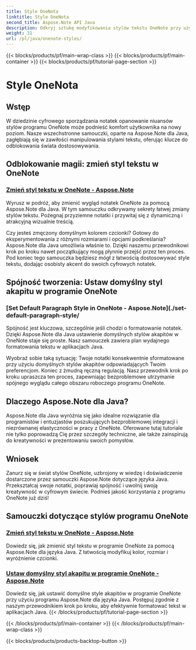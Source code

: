 ```yaml
---
title: Style OneNota
linktitle: Style OneNota
second_title: Aspose.Note API Java
description: Odkryj sztukę modyfikowania stylów tekstu OneNote przy użyciu Aspose.Note dla Java. Dowiedz się, jak zmieniać kolor, rozmiar i wyróżnianie czcionki, korzystając z naszych samouczków krok po kroku.
weight: 31
url: /pl/java/onenote-styles/
---
```


{{< blocks/products/pf/main-wrap-class >}}
{{< blocks/products/pf/main-container >}}
{{< blocks/products/pf/tutorial-page-section >}}

# Style OneNota


## Wstęp

W dziedzinie cyfrowego sporządzania notatek opanowanie niuansów stylów programu OneNote może podnieść komfort użytkownika na nowy poziom. Nasze wszechstronne samouczki, oparte na Aspose.Note dla Java, zagłębiają się w zawiłości manipulowania stylami tekstu, oferując klucze do odblokowania świata dostosowywania.

## Odblokowanie magii: zmień styl tekstu w OneNote
### [Zmień styl tekstu w OneNote - Aspose.Note](./change-text-style/)

Wyrusz w podróż, aby zmienić wygląd notatek OneNote za pomocą Aspose.Note dla Java. W tym samouczku odkrywamy sekrety łatwej zmiany stylów tekstu. Pożegnaj przyziemne notatki i przywitaj się z dynamiczną i atrakcyjną wizualnie treścią.

Czy jesteś zmęczony domyślnym kolorem czcionki? Gotowy do eksperymentowania z różnymi rozmiarami i opcjami podkreślania? Aspose.Note dla Java umożliwia właśnie to. Dzięki naszemu przewodnikowi krok po kroku nawet początkujący mogą płynnie przejść przez ten proces. Pod koniec tego samouczka będziesz mógł z łatwością dostosowywać style tekstu, dodając osobisty akcent do swoich cyfrowych notatek.

## Spójność tworzenia: Ustaw domyślny styl akapitu w programie OneNote
### [Set Default Paragraph Style in OneNote - Aspose.Note](./set-default-paragraph-style/

Spójność jest kluczowa, szczególnie jeśli chodzi o formatowanie notatek. Dzięki Aspose.Note dla Java ustawienie domyślnych stylów akapitów w OneNote staje się proste. Nasz samouczek zawiera plan wydajnego formatowania tekstu w aplikacjach Java.

Wyobraź sobie taką sytuację: Twoje notatki konsekwentnie sformatowane przy użyciu domyślnych stylów akapitów odpowiadających Twoim preferencjom. Koniec z żmudną ręczną regulacją. Nasz przewodnik krok po kroku upraszcza ten proces, zapewniając bezproblemowe utrzymanie spójnego wyglądu całego obszaru roboczego programu OneNote.

## Dlaczego Aspose.Note dla Java?
Aspose.Note dla Java wyróżnia się jako idealne rozwiązanie dla programistów i entuzjastów poszukujących bezproblemowej integracji i niezrównanej elastyczności w pracy z OneNote. Oferowane tutaj tutoriale nie tylko poprowadzą Cię przez szczegóły techniczne, ale także zainspirują do kreatywności w prezentowaniu swoich pomysłów.

## Wniosek
Zanurz się w świat stylów OneNote, uzbrojony w wiedzę i doświadczenie dostarczone przez samouczki Aspose.Note dotyczące języka Java. Przekształcaj swoje notatki, poprawiaj spójność i uwolnij swoją kreatywność w cyfrowym świecie. Podnieś jakość korzystania z programu OneNote już dziś!
## Samouczki dotyczące stylów programu OneNote
### [Zmień styl tekstu w OneNote - Aspose.Note](./change-text-style/)
Dowiedz się, jak zmienić styl tekstu w programie OneNote za pomocą Aspose.Note dla języka Java. Z łatwością modyfikuj kolor, rozmiar i wyróżnienie czcionki.
### [Ustaw domyślny styl akapitu w programie OneNote - Aspose.Note](./set-default-paragraph-style/)
Dowiedz się, jak ustawić domyślne style akapitów w programie OneNote przy użyciu programu Aspose.Note dla języka Java. Postępuj zgodnie z naszym przewodnikiem krok po kroku, aby efektywnie formatować tekst w aplikacjach Java.
{{< /blocks/products/pf/tutorial-page-section >}}

{{< /blocks/products/pf/main-container >}}
{{< /blocks/products/pf/main-wrap-class >}}

{{< blocks/products/products-backtop-button >}}
